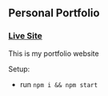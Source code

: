 ## Personal Portfolio

### [Live Site](https://pyaephyothant.netlify.app)

This is my portfolio website

Setup:

- run `npm i && npm start`
